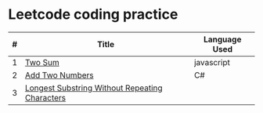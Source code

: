 # Leetcode coding practice

|   # | Title | Language Used |
| --: | ----- | ------------- |
|   1 | [Two Sum](https://github.com/tsunghuanghsieh/leetcode/tree/master/problems/two-sum)  | javascript |
|   2 | [Add Two Numbers](https://github.com/tsunghuanghsieh/leetcode/tree/master/problems/add-two-numbers) | C# |
|   3 | [Longest Substring Without Repeating Characters](https://github.com/tsunghuanghsieh/leetcode/tree/master/problems/longest-substring-without-repeating-characters/)| |
